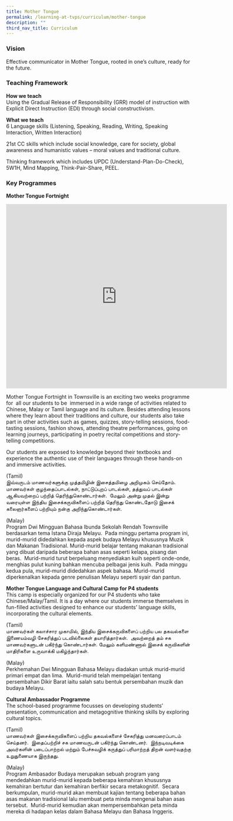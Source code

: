 ```yaml
---
title: Mother Tongue
permalink: /learning-at-tvps/curriculum/mother-tongue
description: ""
third_nav_title: Curriculum
---
```

### Vision
Effective communicator in Mother Tongue, rooted in one’s culture, ready for the future.

### Teaching Framework&nbsp; &nbsp;

**How we teach** <br>
Using the Gradual Release of Responsibility (GRR) model of instruction with Explicit Direct Instruction&nbsp;(EDI)&nbsp;through social constructivism.

**What we teach** <br>
6 Language skills (Listening, Speaking, Reading, Writing, Speaking Interaction, Written Interaction)

21st&nbsp;CC skills which include social knowledge, care for society, global awareness and&nbsp;humanistic values – moral values and traditional culture.

Thinking framework which includes UPDC (Understand-Plan-Do-Check), 5W1H, Mind Mapping,&nbsp;Think-Pair-Share, PEEL.

### Key Programmes

**Mother Tongue Fortnight**

<iframe allowfullscreen="true" height="500" width="600" frameborder="0" src="https://docs.google.com/presentation/d/e/2PACX-1vTXXQh0CoSyPKZycGdT_HO8EGDFbgjZr5A-AKp9KOptAVzIAGmlTF3pzkHl4Gm5MzrMXj7wfDSWUr4y/embed?start=false&amp;loop=true&amp;delayms=10000"></iframe>

Mother Tongue Fortnight in Townsville is an exciting two weeks programme for &nbsp;all our students to be &nbsp;immersed in a wide range of activities related to Chinese, Malay or Tamil language and its culture. Besides attending lessons where they learn about their traditions and culture, our students also take part in other activities such as games, quizzes, story-telling sessions, food-tasting sessions, fashion shows, attending theatre performances, going on learning journeys, participating in poetry recital competitions and story-telling competitions.

Our students are exposed to knowledge beyond their textbooks and experience the authentic use of their languages through these hands-on and immersive activities.

(Tamil)&nbsp;<br>
இவ்வருடம் மாணவர்களுக்கு முத்தமிழின் இசைத்தமிழை அறிமுகம் செய்தோம். மாணவர்கள் குழந்தைப்பாடல்கள்,&nbsp;நாட்டுப்புறப் பாடல்கள்,&nbsp;தத்துவப் பாடல்கள் ஆகியவற்றைப் பற்றித் தெரிந்துகொண்டார்கள்.&nbsp; மேலும் அன்று முதல் இன்று வரையுள்ள இந்திய இசைக்கருவிகளைப் பற்றித் தெரிந்து கொண்டதோடு இசைக் கலைஞர்களைப் பற்றியும் நன்கு அறிந்துகொண்டார்கள்.&nbsp; &nbsp;

(Malay) <br>
Program Dwi Mingguan Bahasa Ibunda Sekolah Rendah Townsville berdasarkan tema Istana Diraja Melayu.&nbsp; Pada minggu pertama program ini, murid-murid didedahkan kepada aspek budaya Melayu khususnya Muzik dan Makanan Tradisional. Murid-murid belajar tentang makanan tradisional yang dibuat daripada beberapa bahan asas seperti kelapa, pisang dan beras.&nbsp; Murid-murid turut berpeluang menyediakan kuih seperti onde-onde, menghias pulut kuning bahkan mencuba pelbagai jenis kuih.&nbsp; Pada minggu kedua pula, murid-murid didedahkan aspek bahasa. Murid-murid diperkenalkan kepada genre penulisan Melayu seperti syair dan pantun.

**Mother Tongue Language and Cultural Camp for P4 students** <br>
This camp is especially organized for our P4 students who take Chinese/Malay/Tamil. It is a day where our students immerse themselves in fun-filled activities designed to enhance our students’ language skills, incorporating the cultural elements.

(Tamil) <br>
மாணவர்கள் கலாச்சார முகாமில்,&nbsp;இந்திய இசைக்கருவிகளைப் பற்றிய பல தகவல்களை இணையம்வழி சேகரித்துப் படவில்லைகள் தயாரித்தார்கள்.&nbsp; அவற்றைத் தம் சக மாணவர்களுடன் பகிர்ந்து கொண்டார்கள். மேலும் களிமண்ணால் இசைக் கருவிகளின் மாதிரிகளை உருவாக்கி மகிழ்ந்தார்கள்.

(Malay) <br>
Perkhemahan Dwi Mingguan Bahasa Melayu diadakan untuk murid-murid primari empat dan lima.&nbsp; Murid-murid telah mempelajari tentang persembahan Dikir Barat iaitu salah satu bentuk persembahan muzik dan budaya Melayu.

**Cultural Ambassador Programme** <br>
The school-based programme focusses on developing students’ presentation, communication and metagognitive thinking skills by exploring cultural topics.

(Tamil) <br>
மாணவர்கள் இசைக்கருவிகளைப் பற்றிய தகவல்களைச் சேகரித்து மனவரைப்பாடம் செய்தனர்.&nbsp; இதைப்பற்றிச் சக மாணவருடன் பகிர்ந்து கொண்டனர்.&nbsp; இந்நடிவடிக்கை அவர்களின் படைப்பாற்றல் மற்றும் பேச்சுவழிக் கருத்துப் பரிமாற்றத் திறன் வளர்வதற்கு உறுதுணையாக இருந்தது.

(Malay) <br>
Program Ambasador Budaya merupakan sebuah program yang mendedahkan murid-murid kepada beberapa kemahiran khususnya kemahiran bertutur dan kemahiran berfikir secara metakognitif.&nbsp; Secara berkumpulan, murid-murid akan membuat kajian tentang beberapa bahan asas makanan tradisional lalu membuat peta minda mengenai bahan asas tersebut.&nbsp; Murid-murid kemudian akan mempersembahkan peta minda mereka di hadapan kelas dalam Bahasa Melayu dan Bahasa Inggeris.